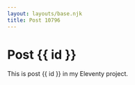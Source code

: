 ```yaml
---
layout: layouts/base.njk
title: Post 10796
---
```


# Post {{ id }}

This is post {{ id }} in my Eleventy project.
